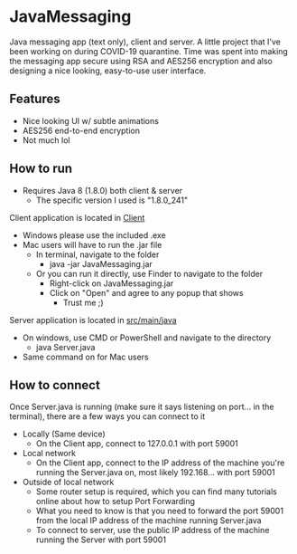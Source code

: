# JavaMessaging

Java messaging app (text only), client and server. A little project that I've been working on during COVID-19 quarantine. Time was spent into making the messaging app secure using RSA and AES256 encryption and also designing a nice looking, easy-to-use user interface.

## Features

 - Nice looking UI w/ subtle animations
 - AES256 end-to-end encryption
 - Not much lol

## How to run

 - Requires Java 8 (1.8.0) both client & server
	 - The specific version I used is "1.8.0_241"

Client application is located in [Client](/client)
 - Windows please use the included .exe
 - Mac users will have to run the .jar file
	 - In terminal, navigate to the folder
		 - java -jar JavaMessaging.jar
	 - Or you can run it directly, use Finder to navigate to the folder
		 - Right-click on JavaMessaging.jar
		 - Click on "Open" and agree to any popup that shows
			 - Trust me ;)

Server application is located in [src/main/java](https://github.com/jwwang2003/JavaMessaging/tree/master/src/main/java)
 - On windows, use CMD or PowerShell and navigate to the directory
	 - java Server.java
 - Same command on for Mac users

## How to connect

Once Server.java is running (make sure it says listening on port... in the terminal), there are a few ways you can connect to it
- Locally (Same device)
	- On the Client app, connect to 127.0.0.1 with port 59001
- Local network
	- On the Client app, connect to the IP address of the machine you're running the Server.java on, most likely 192.168... with port 59001
- Outside of local network
	- Some router setup is required, which you can find many tutorials online about how to setup Port Forwarding
	- What you need to know is that you need to forward the port 59001 from the local IP address of the machine running Server.java
	- To connect to server, use the public IP address of the machine running the Server with port 59001
